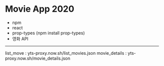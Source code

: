 # Movie App 2020

+ npm
+ react
+ prop-types (npm install prop-types)
+ 영화 API
-------------------------
  list_move : yts-proxy.now.sh/list_movies.json 
  movie_details : yts-proxy.now.sh/movie_details.json 

